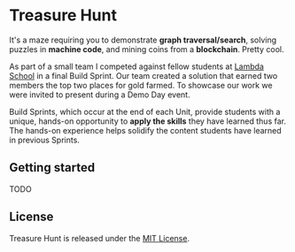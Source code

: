 # Treasure Hunt

It's a maze requiring you to demonstrate **graph traversal/search**, solving puzzles in **machine code**, and mining coins from a **blockchain**. Pretty cool.

As part of a small team I competed against fellow students at [Lambda School](https://lambdaschool.com/courses/full-stack-web-development) in a final Build Sprint. Our team created a solution that earned two members the top two places for gold farmed. To showcase our work we were invited to present during a Demo Day event.

Build Sprints, which occur at the end of each Unit, provide students with a unique, hands-on opportunity to **apply the skills** they have learned thus far. The hands-on experience helps solidify the content students have learned in previous Sprints.

## Getting started

TODO

## License

Treasure Hunt is released under the [MIT License](http://www.opensource.org/licenses/MIT).
